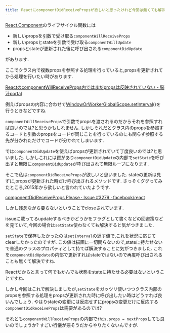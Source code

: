 ```yaml
---
title: ReactにcomponentDidReceivePropsが欲しいと思ったけれど今回は無くても解決しました
---
```


[React.Component](https://reactjs.org/docs/react-component.html)のライフサイクル関数には

* 新しいpropsを引数で受け取る`componentWillReceiveProps`
* 新しいpropsとstateを引数で受け取る`componentWillUpdate`
* propsとstateが更新された後に呼び出される`componentDidUpdate`

があります.

ここでクラス内で複数propsを参照する処理を行っていると,propsを更新されてから処理を行いたい時があります.

[ReactのcomponentWillReceiveProps内ではまだpropsは反映されていない - 脳汁portal](http://portaltan.hatenablog.com/entry/2015/08/19/193732)

例えばpropsの内容に合わせて[WindowOrWorkerGlobalScope.setInterval()](https://developer.mozilla.org/ja/docs/Web/API/Window/setInterval)を行うときなどですね.

`componentWillReceiveProps`で引数でpropsを渡されるのだからそれを参照すれば良いのでは?と思うかもしれません.
しかしそれだとクラス内のpropsを参照するコードと引数のpropsをコードが同じことを行っているのにも関らず参照する先が分かれただけでコードが分かれてしまいます.

では`componentDidUpdate`を使えばpropsが更新されていて丁度良いのでは?と思いました.
しかしこれには罠があり`componentDidUpdate`の内部で`setState`を呼び出すと無限に`componentDidUpdate`が呼び出されて無限ループになります.

そこで私は`componentDidReceiveProps`が欲しいと思いました.
stateの更新は見ずに,propsが更新された時だけ呼び出されるメソッドです.
さっそくググってみたところ,2015年から欲しいと言われていたようです.

[componentDidReceiveProps Please · Issue #3279 · facebook/react](https://github.com/facebook/react/issues/3279)

しかし残念ながら要らないということでcloseされています.

issueに載ってるupdateするべきかどうかをフラグとして書くなどの回避策などを見ていて,今回の場合は`setState`使わなくても解決すると気がつきました.

`setState`で保存したかったのは`setInterval`の返す値で,これを状況に応じてclearしたかったのですが.
この値は描画に一切関らないので,stateに持たせないで普通のクラスのプロパティとして持てば解決することに気がつきました.
これを`componentDidUpdate`の内部で更新すればstateではないので再度呼び出されることも無くて解決ですね.

Reactだからと言って何でもかんでも状態をstateに持たせる必要はないということですね.

しかし今回はこれで解決しましたが,`setState`をガッツリ使いつつクラス内部のpropsを参照する処理をpropsが更新された時に呼び出したい時はどうすれば良いんでしょう.
やはりstateの変更には反応せずにpropsの変更だけに反応する`componentDidReceiveProps`は需要があるのでは?

それとも`componentWillReceiveProps`の内部で`this.props = nextProps`しても良いのでしょうか?
すごい行儀が悪そうだからやりたくないんですが.
